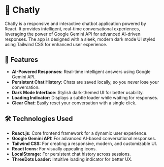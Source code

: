 # 🤖 **Chatly**  
Chatly is a responsive and interactive chatbot application powered by React. It provides intelligent, real-time conversational experiences, leveraging the power of Google Gemini API for advanced AI-driven responses. The app is designed with a sleek, modern dark mode UI styled using Tailwind CSS for enhanced user experience.  

## 🚀 **Features**  
- **AI-Powered Responses:** Real-time intelligent answers using Google Gemini API.  
- **Persistent Chat History:** Chats are saved locally, so you never lose your conversation.  
- **Dark Mode Interface:** Stylish dark-themed UI for better usability.  
- **Loading Indicator:** Displays a subtle loader while waiting for responses.  
- **Clear Chat:** Easily reset your conversation with a single click.  

## 🛠️ **Technologies Used**  
- **React.js:** Core frontend framework for a dynamic user experience.  
- **Google Gemini API:** For advanced AI-based conversational responses.  
- **Tailwind CSS:** For creating a responsive, modern, and customizable UI.  
- **React Icons:** For visually appealing icons.  
- **LocalStorage:** For persistent chat history across sessions.  
- **ThreeDots Loader:** Intuitive loading indicator for better UX.  
